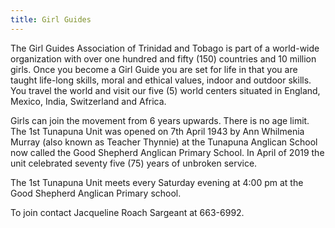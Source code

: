 ```yaml
---
title: Girl Guides
---
```

The Girl Guides Association of Trinidad and Tobago is part of a world-wide organization with over one hundred and fifty (150) countries and 10 million girls. Once you become a Girl Guide you are set for life in that you are taught life-long skills, moral and ethical values, indoor and outdoor skills.  You travel the world and visit our five (5) world centers situated in England, Mexico, India, Switzerland and Africa.

Girls can join the movement from 6 years upwards.  There is no age limit. The 1st Tunapuna Unit was opened on 7th April 1943 by Ann Whilmenia Murray (also known as Teacher Thynnie) at the Tunapuna Anglican School now called the Good Shepherd Anglican Primary School.  In April of 2019 the unit celebrated seventy five (75) years of unbroken service.

The 1st Tunapuna Unit meets every Saturday evening at 4:00 pm at the Good Shepherd Anglican Primary school.

To join contact Jacqueline Roach Sargeant at 663-6992.
